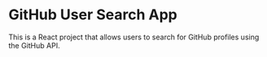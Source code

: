# GitHub User Search App  
This is a React project that allows users to search for GitHub profiles using the GitHub API.  
